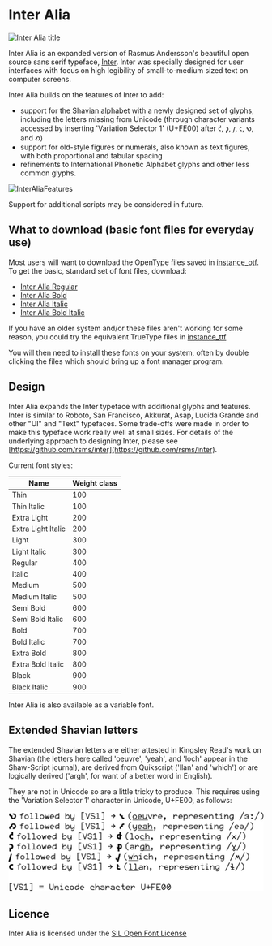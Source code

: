 # Inter Alia

![Inter Alia title](https://user-images.githubusercontent.com/59408625/152300539-d3e2344f-7c6d-4f93-8a89-4636677537a2.png)

Inter Alia is an expanded version of Rasmus Andersson's beautiful open source sans serif typeface, [Inter](https://rsms.me/inter). Inter was specially designed for user interfaces with focus on high legibility of small-to-medium sized text on computer screens.

Inter Alia builds on the features of Inter to add:
- support for [the Shavian alphabet](https://www.shavian.info) with a newly designed set of glyphs, including the letters missing from Unicode (through character variants accessed by inserting 'Variation Selector 1' (U+FE00) after 𐑒, 𐑜, 𐑢, 𐑤, 𐑻, and 𐑺)
- support for old-style figures or numerals, also known as text figures, with both proportional and tabular spacing
- refinements to International Phonetic Alphabet glyphs and other less common glyphs.

<img width="600" alt="InterAliaFeatures" src="https://user-images.githubusercontent.com/59408625/152300702-46f8239f-dfce-4cb2-b74a-bb6f517bb590.png">

Support for additional scripts may be considered in future.

## What to download (basic font files for everyday use)

Most users will want to download the OpenType files saved in [instance_otf](/instance_otf). To get the basic, standard set of font files, download:
- [Inter Alia Regular](instance_otf/InterAlia-Regular.otf)
- [Inter Alia Bold](instance_otf/InterAlia-Bold.otf)
- [Inter Alia Italic](instance_otf/InterAlia-Italic.otf)
- [Inter Alia Bold Italic](instance_otf/InterAlia-BlackItalic.otf)

If you have an older system and/or these files aren't working for some reason, you could try the equivalent TrueType files in [instance_ttf](/instance_ttf)

You will then need to install these fonts on your system, often by double clicking the files which should bring up a font manager program.

## Design

Inter Alia expands the Inter typeface with additional glyphs and features. Inter is similar to Roboto, San Francisco, Akkurat, Asap, Lucida Grande and other "UI" and "Text" typefaces. Some trade-offs were made in order to make this typeface work really well at small sizes. For details of the underlying approach to designing Inter, please see [https://github.com/rsms/inter](https://github.com/rsms/inter).

Current font styles:

| Name               | Weight class |
|--------------------|--------------|
| Thin               | 100          |
| Thin Italic        | 100          |
| Extra Light        | 200          |
| Extra Light Italic | 200          |
| Light              | 300          |
| Light Italic       | 300          |
| Regular            | 400          |
| Italic             | 400          |
| Medium             | 500          |
| Medium Italic      | 500          |
| Semi Bold          | 600          |
| Semi Bold Italic   | 600          |
| Bold               | 700          |
| Bold Italic        | 700          |
| Extra Bold         | 800          |
| Extra Bold Italic  | 800          |
| Black              | 900          |
| Black Italic       | 900          |

Inter Alia is also available as a variable font.

## Extended Shavian letters

The extended Shavian letters are either attested in Kingsley Read's work on Shavian (the letters here called 'oeuvre', 'yeah', and 'loch' appear in the Shaw-Script journal), are derived from Quikscript ('llan' and 'which') or are logically derived ('argh', for want of a better word in English).

They are not in Unicode so are a little tricky to produce. This requires using the 'Variation Selector 1' character in Unicode, U+FE00, as follows:

![Extended Shavian letters list](ExtendedShavian.jpg)

## Licence

Inter Alia is licensed under the [SIL Open Font License](LICENSE.txt)

